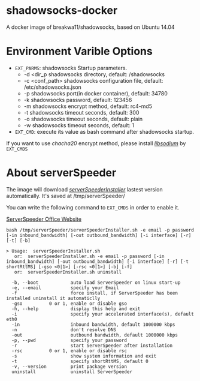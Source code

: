 # shadowsocks-docker
A docker image of breakwa11/shadowsocks, based on Ubuntu 14.04

# Environment Varible Options
+ `EXT_PARMS`: shadowsocks Startup parameters.
  + -d <dir_p           shadowsocks directory, default: /shadowsocks
  + -c <conf_path>      shadowsocks configuration file, default: /etc/shadowsocks.json
  + -p <port>           shadowsocks port(in docker container), default: 34780
  + -k <password>       shadowsocks password, default: 123456
  + -m <method>         shadowsocks encrypt method, default: rc4-md5
  + -t <timeout>        shadowsocks timeout seconds, default: 300
  + -o <obfs>           shadowsocks timeout seconds, default: plain
  + -w <workers>        shadowsocks timeout seconds, default: 1
+ `EXT_CMD`: execute its value as bash command after shadowsocks startup.

If you want to use *chacha20* encrypt method, please install [*libsodium*](https://download.libsodium.org/libsodium/releases/) by `EXT_CMDS`


# About serverSpeeder

The image will download [*serverSpeederInstaller*](http://my.serverspeeder.com/d/ls/serverSpeederInstaller.tar.gz) lastest version automatically. It's saved at /tmp/serverSpeeder/

You can write the following command to `EXT_CMDS` in order to enable it.

[ServerSpeeder Office Website](http://serverspeeder.com/)

`bash /tmp/serverSpeeder/serverSpeederInstaller.sh -e email -p password [-in inbound_bandwidth] [-out outbound_bandwidth] [-i interface] [-r] [-t] [-b]`

```
> Usage:  serverSpeederInstaller.sh
   or:  serverSpeederInstaller.sh -e email -p password [-in inbound_bandwidth] [-out outbound_bandwidth] [-i interface] [-r] [-t shortRttMS] [-gso <0|1>] [-rsc <0|1>] [-b] [-f]
   or:  serverSpeederInstaller.sh uninstall

  -b, --boot            auto load ServerSpeeder on linux start-up
  -e, --email           specify your Email
  -f                    force install, if ServerSpeeder has been installed uninstall it automaticlly
  -gso          0 or 1, enable or disable gso
  -h, --help            display this help and exit
  -i                    specify your accelerated interface(s), default eth0
  -in                   inbound bandwidth, default 1000000 kbps
  -n                    don't resolve DNS
  -out                  outbound bandwidth, default 1000000 kbps
  -p, --pwd             specify your password
  -r                    start ServerSpeeder after installation
  -rsc          0 or 1, enable or disable rsc
  -s                    show system information and exit
  -t                    specify shortRttMS, default 0
  -v, --version         print package version
  uninstall             uninstall ServerSpeeder
  ```